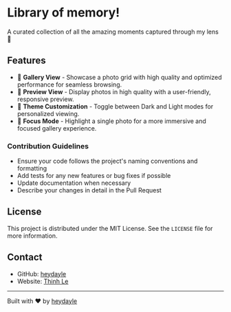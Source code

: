 # Library of memory!

A curated collection of all the amazing moments captured through my lens 🚀

## Features

- 🚀 **Gallery View** - Showcase a photo grid with high quality and optimized performance for seamless browsing.
- 📱 **Preview View** - Display photos in high quality with a user-friendly, responsive preview.
- 📐 **Theme Customization** - Toggle between Dark and Light modes for personalized viewing.
- 🎨 **Focus Mode** - Highlight a single photo for a more immersive and focused gallery experience.

### Contribution Guidelines

- Ensure your code follows the project's naming conventions and formatting
- Add tests for any new features or bug fixes if possible
- Update documentation when necessary
- Describe your changes in detail in the Pull Request

## License

This project is distributed under the MIT License. See the `LICENSE` file for more information.

## Contact

- GitHub: [heydayle](https://github.com/heydayle)
- Website: [Thinh Le](https://thinh.io.vn)

---

Built with ❤️ by [heydayle](https://github.com/heydayle)